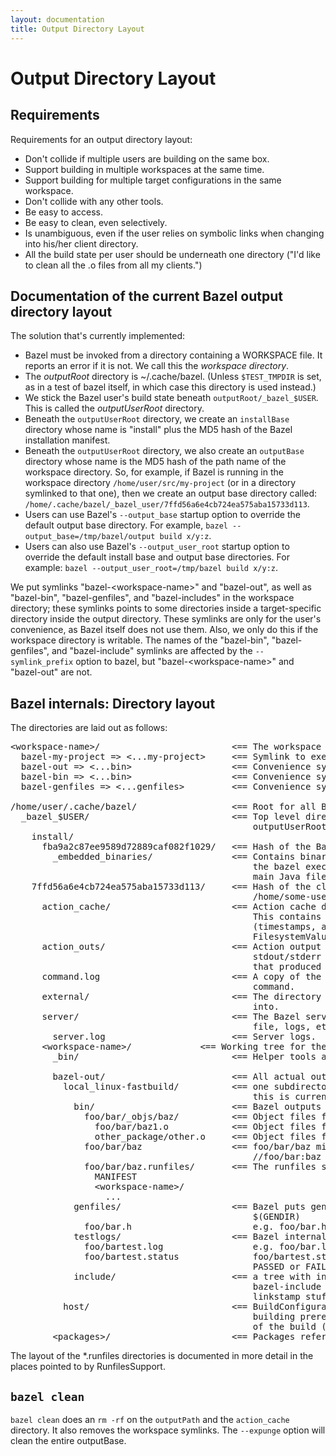 ```yaml
---
layout: documentation
title: Output Directory Layout
---
```


# Output Directory Layout

## Requirements

Requirements for an output directory layout:

* Don't collide if multiple users are building on the same box.
* Support building in multiple workspaces at the same time.
* Support building for multiple target configurations in the same workspace.
* Don't collide with any other tools.
* Be easy to access.
* Be easy to clean, even selectively.
* Is unambiguous, even if the user relies on symbolic links when changing into
  his/her client directory.
* All the build state per user should be underneath one directory ("I'd like to
  clean all the .o files from all my clients.")

## Documentation of the current Bazel output directory layout

The solution that's currently implemented:

* Bazel must be invoked from a directory containing a WORKSPACE file. It reports
  an error if it is not. We call this the _workspace directory_.
* The _outputRoot_ directory is ~/.cache/bazel. (Unless `$TEST_TMPDIR` is
  set, as in a test of bazel itself, in which case this directory is used
  instead.)
* We stick the Bazel user's build state beneath `outputRoot/_bazel_$USER`. This
  is called the _outputUserRoot_ directory.
* Beneath the `outputUserRoot` directory, we create an `installBase` directory
  whose name is "install" plus the MD5 hash of the Bazel installation manifest.
* Beneath the `outputUserRoot` directory, we also create an `outputBase`
  directory whose name is the MD5 hash of the path name of the workspace
  directory. So, for example, if Bazel is running in the workspace directory
  `/home/user/src/my-project` (or in a directory symlinked to that one), then we
  create an output base directory called:
  `/home/.cache/bazel/_bazel_user/7ffd56a6e4cb724ea575aba15733d113`.
* Users can use Bazel's `--output_base` startup option to override the default
  output base directory. For example,
  `bazel --output_base=/tmp/bazel/output build x/y:z`.
* Users can also use Bazel's `--output_user_root` startup option to override the
  default install base and output base directories. For example:
  `bazel --output_user_root=/tmp/bazel build x/y:z`.

We put symlinks "bazel-&lt;workspace-name&gt;" and "bazel-out", as well as
"bazel-bin", "bazel-genfiles", and "bazel-includes" in the workspace directory;
these symlinks points to some directories inside a target-specific directory
inside the output directory. These symlinks are only for the user's convenience,
as Bazel itself does not use them. Also, we only do this if the workspace
directory is writable. The names of the "bazel-bin", "bazel-genfiles", and
"bazel-include" symlinks are affected by the `--symlink_prefix` option to bazel,
but "bazel-&lt;workspace-name&gt;" and "bazel-out" are not.

## Bazel internals: Directory layout

The directories are laid out as follows:

<pre>
&lt;workspace-name&gt;/                         <== The workspace directory
  bazel-my-project => <...my-project>     <== Symlink to execRoot
  bazel-out => <...bin>                   <== Convenience symlink to outputPath
  bazel-bin => <...bin>                   <== Convenience symlink to most recent written bin dir $(BINDIR)
  bazel-genfiles => <...genfiles>         <== Convenience symlink to most recent written genfiles dir $(GENDIR)

/home/user/.cache/bazel/                  <== Root for all Bazel output on a machine: outputRoot
  _bazel_$USER/                           <== Top level directory for a given user depends on the user name:
                                              outputUserRoot
    install/
      fba9a2c87ee9589d72889caf082f1029/   <== Hash of the Bazel install manifest: installBase
        _embedded_binaries/               <== Contains binaries and scripts unpacked from the data section of
                                              the bazel executable on first run (e.g. helper scripts and the
                                              main Java file BazelServer_deploy.jar)
    7ffd56a6e4cb724ea575aba15733d113/     <== Hash of the client's workspace directory (e.g.
                                              /home/some-user/src/my-project): outputBase
      action_cache/                       <== Action cache directory hierarchy
                                              This contains the persistent record of the file metadata
                                              (timestamps, and perhaps eventually also MD5 sums) used by the
                                              FilesystemValueChecker.
      action_outs/                        <== Action output directory. This contains a file with the
                                              stdout/stderr for every action from the most recent bazel run
                                              that produced output.
      command.log                         <== A copy of the stdout/stderr output from the most recent bazel
                                              command.
      external/                           <== The directory that remote repositories are downloaded/symlinked
                                              into.
      server/                             <== The Bazel server puts all server-related files (such as socket
                                              file, logs, etc) here.
        server.log                        <== Server logs.
      &lt;workspace-name&gt;/             <== Working tree for the Bazel build & root of symlink forest: execRoot
        _bin/                             <== Helper tools are linked from or copied to here.

        bazel-out/                        <== All actual output of the build is under here: outputPath
          local_linux-fastbuild/          <== one subdirectory per unique target BuildConfiguration instance;
                                              this is currently encoded
            bin/                          <== Bazel outputs binaries for target configuration here: $(BINDIR)
              foo/bar/_objs/baz/          <== Object files for a cc_* rule named //foo/bar:baz
                foo/bar/baz1.o            <== Object files from source //foo/bar:baz1.cc
                other_package/other.o     <== Object files from source //other_package:other.cc
              foo/bar/baz                 <== foo/bar/baz might be the artifact generated by a cc_binary named
                                              //foo/bar:baz
              foo/bar/baz.runfiles/       <== The runfiles symlink farm for the //foo/bar:baz executable.
                MANIFEST
                &lt;workspace-name&gt;/
                  ...
            genfiles/                     <== Bazel puts generated source for the target configuration here:
                                              $(GENDIR)
              foo/bar.h                       e.g. foo/bar.h might be a headerfile generated by //foo:bargen
            testlogs/                     <== Bazel internal test runner puts test log files here
              foo/bartest.log                 e.g. foo/bar.log might be an output of the //foo:bartest test with
              foo/bartest.status              foo/bartest.status containing exit status of the test (e.g.
                                              PASSED or FAILED (Exit 1), etc)
            include/                      <== a tree with include symlinks, generated as needed.  The
                                              bazel-include symlinks point to here. This is used for
                                              linkstamp stuff, etc.
          host/                           <== BuildConfiguration for build host (user's workstation), for
                                              building prerequisite tools, that will be used in later stages
                                              of the build (ex: Protocol Compiler)
        &lt;packages&gt;/                       <== Packages referenced in the build appear as if under a regular workspace
</pre>

The layout of the *.runfiles directories is documented in more detail in the places pointed to by RunfilesSupport.

## `bazel clean`

`bazel clean` does an `rm -rf` on the `outputPath` and the `action_cache`
directory. It also removes the workspace symlinks. The `--expunge` option
will clean the entire outputBase.
